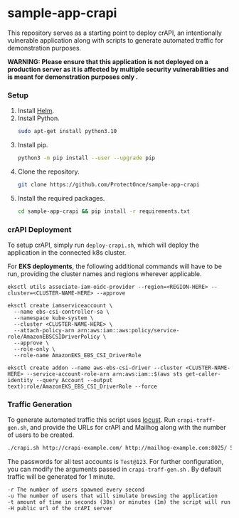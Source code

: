 # sample-app-crapi
This repository serves as a starting point to deploy crAPI, an intentionally vulnerable application along with scripts to generate automated traffic for demonstration purposes.

**WARNING: Please ensure that this application is not deployed on a production server as it is affected by multiple security vulnerabilities and is meant for demonstration purposes only .** 

### Setup

1. Install [Helm](https://helm.sh/docs/intro/install/#through-package-managers).
2. Install Python.
    ```bash
    sudo apt-get install python3.10
    ```
2. Install pip.
    ```bash
    python3 -m pip install --user --upgrade pip
    ```
3. Clone the repository.
    ```bash
    git clone https://github.com/ProtectOnce/sample-app-crapi
    ```
4. Install the required packages.
    ```bash
    cd sample-app-crapi && pip install -r requirements.txt
    ```

### crAPI Deployment

To setup crAPI, simply run `deploy-crapi.sh`, which will deploy the application in the connected k8s cluster.

For **EKS deployments**, the following additional commands will have to be run, providing the cluster names and regions wherever applicable.

```
eksctl utils associate-iam-oidc-provider --region=<REGION-HERE> --cluster=<CLUSTER-NAME-HERE> --approve
```

```
eksctl create iamserviceaccount \
  --name ebs-csi-controller-sa \
  --namespace kube-system \
  --cluster <CLUSTER-NAME-HERE> \
  --attach-policy-arn arn:aws:iam::aws:policy/service-role/AmazonEBSCSIDriverPolicy \
  --approve \
  --role-only \
  --role-name AmazonEKS_EBS_CSI_DriverRole
```

```
eksctl create addon --name aws-ebs-csi-driver --cluster <CLUSTER-NAME-HERE> --service-account-role-arn arn:aws:iam::$(aws sts get-caller-identity --query Account --output text):role/AmazonEKS_EBS_CSI_DriverRole --force
```


### Traffic Generation

To generate automated traffic this script uses [locust](https://locust.io/). Run `crapi-traff-gen.sh`, and provide the URLs for crAPI and Mailhog along with the number of users to be created.

```bash
./crapi.sh http://crapi-example.com/ http://mailhog-example.com:8025/ 5
```

The passwords for all test accounts is `Test@123`.
For further configuration, you can modify the arguments passed in `crapi-traff-gen.sh` . By default traffic will be generated for 1 minute.

    -r The number of users spawned every second
    -u The number of users that will simulate browsing the application
    -t amount of time in seconds (30s) or minutes (1m) the script will run
    -H public url of the crAPI server